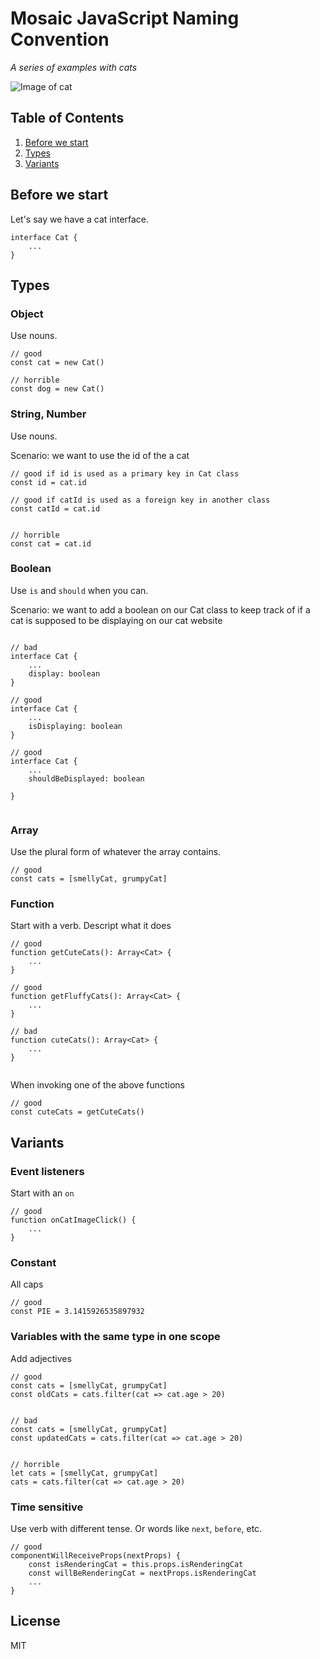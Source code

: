 # Mosaic JavaScript Naming Convention
*A series of examples with cats*


![Image of cat](https://cdn-images-1.medium.com/max/1400/1*OsMBUUchHRtTT3n-ZX2xbA.jpeg)




## Table of Contents
1. [Before we start](#before-we-start)
1. [Types](#types)
1. [Variants](#variants)


## Before we start 

Let's say we have a cat interface.

```
interface Cat {
	...
}
```



## Types

### Object
Use nouns.

```
// good
const cat = new Cat()

// horrible
const dog = new Cat()
```


### String, Number
Use nouns.

Scenario: we want to use the id of the a cat

```
// good if id is used as a primary key in Cat class
const id = cat.id

// good if catId is used as a foreign key in another class
const catId = cat.id


// horrible
const cat = cat.id

```

### Boolean
Use `is` and `should` when you can.

Scenario: we want to add a boolean on our Cat class to keep track of if a cat is supposed to be displaying on our cat website

```

// bad
interface Cat {
	...
	display: boolean
}

// good
interface Cat {
	...
	isDisplaying: boolean
}

// good
interface Cat {
	...
	shouldBeDisplayed: boolean

}


```

### Array

Use the plural form of whatever the array contains.

```
// good
const cats = [smellyCat, grumpyCat]
```

### Function
Start with a verb. Descript what it does

```
// good
function getCuteCats(): Array<Cat> {
	...
}

// good
function getFluffyCats(): Array<Cat> {
	...
}

// bad
function cuteCats(): Array<Cat> {
	...
}


```

When invoking one of the above functions

```
// good
const cuteCats = getCuteCats()

```


## Variants

### Event listeners
Start with an `on`

```
// good
function onCatImageClick() {
	...
}

```

### Constant
All caps

```
// good
const PIE = 3.1415926535897932
```

### Variables with the same type in one scope
Add adjectives 

```
// good
const cats = [smellyCat, grumpyCat]
const oldCats = cats.filter(cat => cat.age > 20)


// bad 
const cats = [smellyCat, grumpyCat]
const updatedCats = cats.filter(cat => cat.age > 20)


// horrible
let cats = [smellyCat, grumpyCat]
cats = cats.filter(cat => cat.age > 20)

```

### Time sensitive 
Use verb with different tense. Or words like `next`, `before`, etc.

```
// good
componentWillReceiveProps(nextProps) {
	const isRenderingCat = this.props.isRenderingCat
	const willBeRenderingCat = nextProps.isRenderingCat
	...
}

```

## License 

MIT

